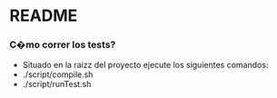 # README #

### C�mo correr los tests? ###
* Situado en la raizz del proyecto ejecute los siguientes comandos:
* ./script/compile.sh
* ./script/runTest.sh 
